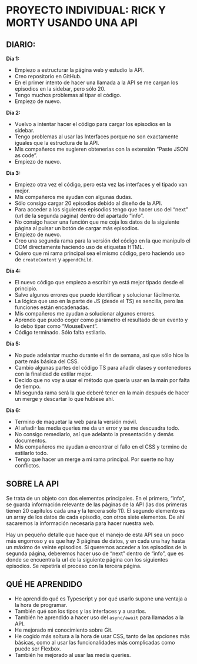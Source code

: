 # PROYECTO INDIVIDUAL: RICK Y MORTY USANDO UNA API

## DIARIO:

**Día 1:**
- Empiezo a estructurar la página web y estudio la API.
- Creo repositorio en GitHub.
- En el primer intento de hacer una llamada a la API se me cargan los episodios en la sidebar, pero sólo 20.
- Tengo muchos problemas al tipar el código.
- Empiezo de nuevo.

**Día 2:**
- Vuelvo a intentar hacer el código para cargar los episodios en la sidebar.
- Tengo problemas al usar las Interfaces porque no son exactamente iguales que la estructura de la API.
- Mis compañeros me sugieren obtenerlas con la extensión “Paste JSON as code”.
- Empiezo de nuevo.

**Día 3:**
- Empiezo otra vez el código, pero esta vez las interfaces y el tipado van mejor.
- Mis compañeros me ayudan con algunas dudas.
- Sólo consigo cargar 20 episodios debido al diseño de la API.
- Para acceder a los siguientes episodios tengo que hacer uso del “next” (url de la segunda página) dentro del apartado “info”.
- No consigo hacer una función que me coja los datos de la siguiente página al pulsar un botón de cargar más episodios.
- Empiezo de nuevo.
- Creo una segunda rama para la versión del código en la que manipulo el DOM directamente haciendo uso de etiquetas HTML.
- Quiero que mi rama principal sea el mismo código, pero haciendo uso de `createContent` y `appendChild`.

**Día 4:**
- El nuevo código que empiezo a escribir ya está mejor tipado desde el principio.
- Salvo algunos errores que puedo identificar y solucionar fácilmente.
- La lógica que uso en la parte de JS (desde el TS) es sencilla, pero las funciones están encadenadas.
- Mis compañeros me ayudan a solucionar algunos errores.
- Aprendo que puedo coger como parámetro el resultado de un evento y lo debo tipar como “MouseEvent”.
- Código terminado. Sólo falta estilarlo.

**Día 5:**
- No pude adelantar mucho durante el fin de semana, así que sólo hice la parte más básica del CSS.
- Cambio algunas partes del código TS para añadir clases y contenedores con la finalidad de estilar mejor.
- Decido que no voy a usar el método que quería usar en la main por falta de tiempo.
- Mi segunda rama será la que deberé tener en la main después de hacer un merge y descartar lo que hubiese ahí.

**Día 6:**
- Termino de maquetar la web para la versión móvil.
- Al añadir las media queries me da un error y se me descuadra todo.
- No consigo remediarlo, así que adelanto la presentación y demás documentos.
- Mis compañeros me ayudan a encontrar el fallo en el CSS y termino de estilarlo todo.
- Tengo que hacer un merge a mi rama principal. Por suerte no hay conflictos.

## SOBRE LA API

Se trata de un objeto con dos elementos principales. En el primero, “info”, se guarda información relevante de las páginas de la API (las dos primeras tienen 20 capítulos cada una y la tercera sólo 11). El segundo elemento es un array de los datos de cada episodio, con otros siete elementos. De ahí sacaremos la información necesaria para hacer nuestra web.

Hay un pequeño detalle que hace que el manejo de esta API sea un poco más engorroso y es que hay 3 páginas de datos, y en cada una hay hasta un máximo de veinte episodios. Si queremos acceder a los episodios de la segunda página, deberemos hacer uso de “next” dentro de “info”, que es donde se encuentra la url de la siguiente página con los siguientes episodios. Se repetiría el proceso con la tercera página.

## QUÉ HE APRENDIDO

- He aprendido qué es Typescript y por qué usarlo supone una ventaja a la hora de programar.
- También qué son los tipos y las interfaces y a usarlos.
- También he aprendido a hacer uso del `async/await` para llamadas a la API.
- He mejorado mi conocimiento sobre Git.
- He cogido más soltura a la hora de usar CSS, tanto de las opciones más básicas, como al usar las funcionalidades más complicadas como puede ser Flexbox.
- También he mejorado al usar las media queries.
